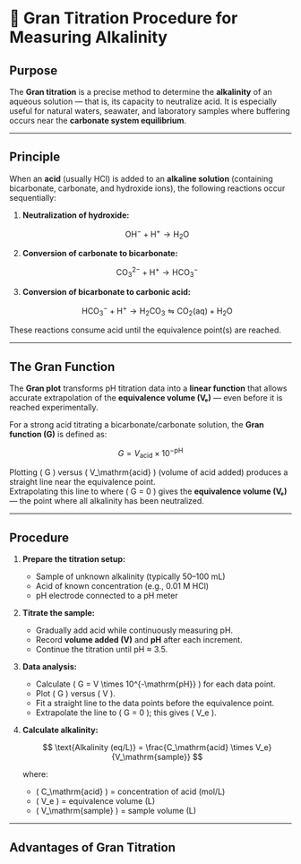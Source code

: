 # 🧪 Gran Titration Procedure for Measuring Alkalinity

## **Purpose**
The **Gran titration** is a precise method to determine the **alkalinity** of an aqueous solution — that is, its capacity to neutralize acid. It is especially useful for natural waters, seawater, and laboratory samples where buffering occurs near the **carbonate system equilibrium**.

---

## **Principle**

When an **acid** (usually HCl) is added to an **alkaline solution** (containing bicarbonate, carbonate, and hydroxide ions), the following reactions occur sequentially:

1. **Neutralization of hydroxide:**

   $$
   \mathrm{OH^- + H^+ \rightarrow H_2O}
   $$

2. **Conversion of carbonate to bicarbonate:**

   $$
   \mathrm{CO_3^{2-} + H^+ \rightarrow HCO_3^-}
   $$

3. **Conversion of bicarbonate to carbonic acid:**

   $$
   \mathrm{HCO_3^- + H^+ \rightarrow H_2CO_3 \leftrightharpoons CO_2(aq) + H_2O}
   $$

These reactions consume acid until the equivalence point(s) are reached.

---

## **The Gran Function**

The **Gran plot** transforms pH titration data into a **linear function** that allows accurate extrapolation of the **equivalence volume (Vₑ)** — even before it is reached experimentally.

For a strong acid titrating a bicarbonate/carbonate solution, the **Gran function (G)** is defined as:

$$
G = V_\mathrm{acid} \times 10^{-\mathrm{pH}}
$$

Plotting \( G \) versus \( V_\mathrm{acid} \) (volume of acid added) produces a straight line near the equivalence point.  
Extrapolating this line to where \( G = 0 \) gives the **equivalence volume (Vₑ)** — the point where all alkalinity has been neutralized.

---

## **Procedure**

1. **Prepare the titration setup:**
   - Sample of unknown alkalinity (typically 50–100 mL)
   - Acid of known concentration (e.g., 0.01 M HCl)
   - pH electrode connected to a pH meter

2. **Titrate the sample:**
   - Gradually add acid while continuously measuring pH.
   - Record **volume added (V)** and **pH** after each increment.
   - Continue the titration until pH ≈ 3.5.

3. **Data analysis:**
   - Calculate \( G = V \times 10^{-\mathrm{pH}} \) for each data point.
   - Plot \( G \) versus \( V \).
   - Fit a straight line to the data points before the equivalence point.
   - Extrapolate the line to \( G = 0 \); this gives \( V_e \).

4. **Calculate alkalinity:**

   $$
   \text{Alkalinity (eq/L)} = \frac{C_\mathrm{acid} \times V_e}{V_\mathrm{sample}}
   $$

   where:
   - \( C_\mathrm{acid} \) = concentration of acid (mol/L)  
   - \( V_e \) = equivalence volume (L)  
   - \( V_\mathrm{sample} \) = sample volume (L)

---

## **Advantages of Gran Titration**
